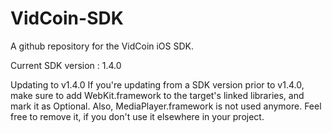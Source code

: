 # VidCoin-SDK
A github repository for the VidCoin iOS SDK.

Current SDK version : 1.4.0

Updating to v1.4.0
If you're updating from a SDK version prior to v1.4.0, make sure to add WebKit.framework to the target's linked libraries, and mark it as Optional.
Also, MediaPlayer.framework is not used anymore. Feel free to remove it, if you don't use it elsewhere in your project.
